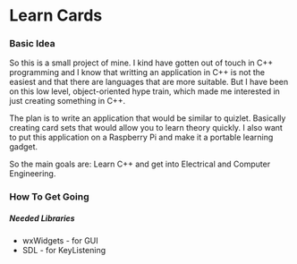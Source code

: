 # Learn Cards

### Basic Idea

So this is a small project of mine. I kind have gotten out of touch in C++ programming and I know that writting an application in C++ is not the easiest and that there are languages that are more suitable. But I have been on this low level, object-oriented hype train, which made me interested in just creating something in C++.

The plan is to write an application that would be similar to quizlet. Basically creating card sets that would allow you to learn theory quickly. I also want to put this application on a Raspberry Pi and make it a portable learning gadget.

So the main goals are: Learn C++ and get into Electrical and Computer Engineering.

### How To Get Going

##### Needed Libraries

- wxWidgets - for GUI
- SDL - for KeyListening